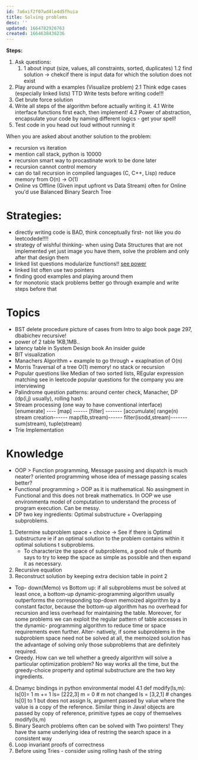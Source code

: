 ```yaml
---
id: 7a6xif2f07wd4le4d5fhuia
title: Solving problems
desc: ''
updated: 1664782926763
created: 1664638436236
---
```


**Steps:**
1.  Ask questions:
    1. 1 about input (size, values, all constraints, sorted, duplicates)
    1.2 find solution -> chekcif there is input data for which the solution does not exist
2. Play around with a examples (Visualize problem)
    2.1 Think edge cases (especially linked lists)
TTD Write tests before writing code!!!
3. Get brute force solution
4. Write all steps of the algorithm before actually writing it.
    4.1 Write interface functions first each, then implement!
    4.2 Power of abstraction, encapsulate your code by naming
             different  logics - get your spell!
5. Test code in you head out loud without running it


When you are asked about another solution to the problem:
- recursion vs iteration
- mention call stack, python is 10000 
- recursion smart way to procastinate work to be done later
- recursion cannot control memory
- can do tail recursion in compiled languages (C, C++, Lisp) reduce memory from O(n) -> O(1)
- Online vs Offline (Given input upfront vs Data Stream) often for Online you'd use Balanced Binary Search Tree

# Strategies:
- directly writing code is BAD, think conceptually first- not like you do leetcodede!!!!
- strategy of wishful thinking- when using Data Structures that are not implemented yet just image you have them, solve the problem and only after that design them
- linked list questions modularize functions!! [see power](https://leetcode.com/problems/remove-duplicates-from-sorted-list-ii/submissions/)
- linked list often use two pointers
-  finding good examples and playing around them
- for monotonic stack problems better go through example and write steps before that

# Topics
- BST delete procedure picture of cases from Intro to algo book page 297, dbabichev recursive!
- power of 2 table 1KB,1MB..
- latency table in System Design book An insider guide
- BIT visualization
- Manachers Algorithm + example to go through + exaplnation of O(n)
- Morris Traversal of a tree O(1) memory! no stack or recursion
- Popular questions like Median of two sorted lists, REgular expression matching 
see in leetcode popular questions for the company you are interviewing
- Palindrome question patterns: around center check, Manacher, DP (dp(i,j) usually), rolling hash
-  Stream processing (one way to have conventional interface)
[enumerate] ---- [map] ------ [filter] ------- [accumulate]
range(n)            
stream creation------ map(fib,stream)------ filter(isodd,stream)-------sum(stream), tuple(stream)
- Trie Implementation

# Knowledge
- OOP > Function programming,  Message passing and dispatch is much neater?
oriented programming whose idea of message passing scales better?
- Functional programming > OOP as it is mathematical. No assingment in Functional
    and this does not break mathematics. In OOP we use environmenta model of
    computation to understand the process of program execution. Can be messy.
- DP two key ingredients: Optimal substructure + Overlapping subproblems.
 1. Determine subproblem space + choice -> See if there is Optimal substructure
    ie if an optimal solution to the problem contains within it optimal solutions t subproblems.
    - To characterize the space of subproblems, a good rule of thumb says to try to
    keep the space as simple as possible and then expand it as necessary.
2. Recursive equation
3. Reconstruct solution by keeping extra decision table in point 2
- Top- down(Memo) vs Bottom up:
    if all subproblems must be solved at least once, a bottom-up
    dynamic-programming algorithm usually outperforms the corresponding top-down
    memoized algorithm by a constant factor, because the bottom-up algorithm has no
    overhead for recursion and less overhead for maintaining the table. Moreover, for
    some problems we can exploit the regular pattern of table accesses in the dynamic-
    programming algorithm to reduce time or space requirements even further. Alter-
    natively, if some subproblems in the subproblem space need not be solved at all,
    the memoized solution has the advantage of solving only those subproblems that
    are deﬁnitely required.
- Greedy. How can we tell whether a greedy algorithm will solve a particular 
    optimization problem? No way works all the time, but the greedy-choice property 
    and optimal substructure are the two key ingredients.
4. Dnamyc bindings in python environmental model
    4.1 def modify(ls,m):
                ls[0]= 1
                m += 1
                ls= [222,3]
            m = 0 # m not changed
            ls = [3,2,1] # changes ls[0] to 1 but does not assign ls, argument  passed by value
            where the value is a copy of the reference. Similar thing in Java!
            objects are passed by copy of reference, primitive types ae copy of themselves
            modify(ls,m)
5. Binary Search problems often can be solved with Two pointers! They have the same underlying idea of restring the search space in a consistent way
6. Loop invariant proofs of correctness
7. Before using Tries - consider using rolling hash of the string